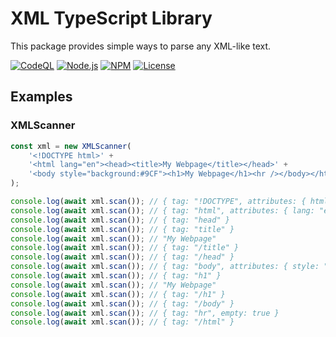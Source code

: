 XML TypeScript Library
======================

This package provides simple ways to parse any XML-like text.



[![CodeQL](https://github.com/typescriptlibs/tsl-core-xml/workflows/CodeQL/badge.svg)](https://github.com/typescriptlibs/tsl-core-xml/actions/workflows/codeql.yml)
[![Node.js](https://github.com/typescriptlibs/tsl-core-xml/workflows/Node.js/badge.svg)](https://github.com/typescriptlibs/tsl-core-xml/actions/workflows/node.js.yml)
[![NPM](https://img.shields.io/npm/v/tsl-core-xml.svg)](https://www.npmjs.com/package/tsl-core-xml)
[![License](https://img.shields.io/npm/l/tsl-core-xml.svg)](https://github.com/typescriptlibs/tsl-core-xml/blob/main/LICENSE.md)



Examples
--------


### XMLScanner

``` TypeScript
const xml = new XMLScanner(
    '<!DOCTYPE html>' +
    '<html lang="en"><head><title>My Webpage</title></head>' +
    '<body style="background:#9CF"><h1>My Webpage</h1><hr /></body></html>'
);

console.log(await xml.scan()); // { tag: "!DOCTYPE", attributes: { html: "" } }
console.log(await xml.scan()); // { tag: "html", attributes: { lang: "en" } }
console.log(await xml.scan()); // { tag: "head" }
console.log(await xml.scan()); // { tag: "title" }
console.log(await xml.scan()); // "My Webpage"
console.log(await xml.scan()); // { tag: "/title" }
console.log(await xml.scan()); // { tag: "/head" }
console.log(await xml.scan()); // { tag: "body", attributes: { style: "background:#9CF" } }
console.log(await xml.scan()); // { tag: "h1" }
console.log(await xml.scan()); // "My Webpage"
console.log(await xml.scan()); // { tag: "/h1" }
console.log(await xml.scan()); // { tag: "/body" }
console.log(await xml.scan()); // { tag: "hr", empty: true }
console.log(await xml.scan()); // { tag: "/html" }
```
